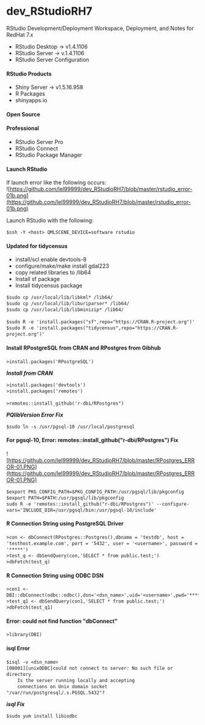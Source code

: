 # dev_RStudioRH7
RStudio Development/Deployment Workspace, Deployment, and Notes for RedHat 7.x
- RStudio Desktop -> v1.4.1106
- RStudio Server -> v.1.4.1106
- RStudio Server Configuration

#### RStudio Products
- Shiny Server -> v1.5.16.958
- R Packages
- shinyapps.io <br/>

#### Open Source

#### Professional
- RStudio Server Pro
- RStudio Connect
- RStudio Package Manager

#### Launch RStudio
If launch error like the following occurs: <br/>
![https://github.com/lel99999/dev_RStudioRH7/blob/master/rstudio_error-01b.png](https://github.com/lel99999/dev_RStudioRH7/blob/master/rstudio_error-01b.png) <br/>

Launch RStudio with the following: <br/>

```
$ssh -Y <host> QMLSCENE_DEVICE=software rstudio
```

#### Updated for tidycensus
- install/scl enable devtools-8
- configure/make/make install gdal223
- copy related libraries to /lib64
- Install sf package
- Install tidycensus package

```
$sudo cp /usr/local/lib/libkml* /lib64/
$sudo cp /usr/local/lib/liburiparser* /lib64/
$sudo cp /usr/local/lib/libminizip* /lib64/

$sudo R -e 'install.packages("sf",repo="https://CRAN.R-project.org")'
$sudo R -e 'install.packages("tidycensus",repo="https://CRAN.R-project.org")'
```

#### Install RPostgreSQL from CRAN and RPostgres from Gibhub
```
>install.packages('RPostgreSQL')
```

***Install from CRAN*** <br/>
```
>install.packages('devtools')
>install.packages('remotes')

>remotes::install_github('r-dbi/RPostgres")
```

***PQlibVersion Error Fix*** <br/>
```
$sudo ln -s /usr/pgsql-10 /usr/local/postgresql
```

#### For pgsql-10, Error: remotes::install_github("r-dbi/RPostgres") Fix
![https://github.com/lel99999/dev_RStudioRH7/blob/master/RPostgres_ERROR-01.PNG](https://github.com/lel99999/dev_RStudioRH7/blob/master/RPostgres_ERROR-01.PNG) <br/>

```
$export PKG_CONFIG_PATH=$PKG_CONFIG_PATH:/usr/pgsql/lib/pkgconfig
$export PATH=$PATH:/usr/pgsql/lib/pkgconfig
sudo R -e 'remotes::install_github("r-dbi/RPostgres")' --configure-vars='INCLUDE_DIR=/usr/pgsql/bin:/usr/pgsql-10/include'
```

#### R Connection String using PostgreSQL Driver
```
>con <- dbConnect(RPostgres::Postgres(),dbname = 'testdb', host = 'testhost.example.com', port = '5432', user = '<username>', password = '*****')
>test_q <- dbSendQuery(con,'SELECT * from public.test;')
>dbFetch(test_q)

```

#### R Connection String using ODBC DSN
```
>con1 <- DBI::dbConnect(odbc::odbc(),dsn='<dsn_name>',uid='<username>',pwd='*****')
>test_q1 <- dbSendQuery(con1,'SELECT * from public.test;')
>dbFetch(test_q1)
```
#### Error: could not find function "dbConnect"
```
>library(DBI)
```
#### isql Error
```
$isql -v <dsn_name>
[08001][unixODBC]could not connect to server: No such file or directory
	Is the server running locally and accepting
	connections on Unix domain socket "/var/run/postgresql/.s.PGSQL.5432"?
```
***isql Fix*** <br/>
```
$sudo yum install libiodbc
```

